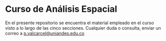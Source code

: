 # Curso de Análisis Espacial
En el presente repositorio se encuentra el material empleado en el curso visto a lo largo de las cinco secciones. Cualquier duda o consulta, enviar un correo a p.valcarcel@uniandes.edu.co
